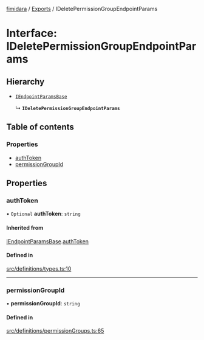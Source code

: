 [fimidara](../README.md) / [Exports](../modules.md) / IDeletePermissionGroupEndpointParams

# Interface: IDeletePermissionGroupEndpointParams

## Hierarchy

- [`IEndpointParamsBase`](IEndpointParamsBase.md)

  ↳ **`IDeletePermissionGroupEndpointParams`**

## Table of contents

### Properties

- [authToken](IDeletePermissionGroupEndpointParams.md#authtoken)
- [permissionGroupId](IDeletePermissionGroupEndpointParams.md#permissiongroupid)

## Properties

### authToken

• `Optional` **authToken**: `string`

#### Inherited from

[IEndpointParamsBase](IEndpointParamsBase.md).[authToken](IEndpointParamsBase.md#authtoken)

#### Defined in

[src/definitions/types.ts:10](https://github.com/softkave/files-js/blob/852341e/src/definitions/types.ts#L10)

___

### permissionGroupId

• **permissionGroupId**: `string`

#### Defined in

[src/definitions/permissionGroups.ts:65](https://github.com/softkave/files-js/blob/852341e/src/definitions/permissionGroups.ts#L65)
